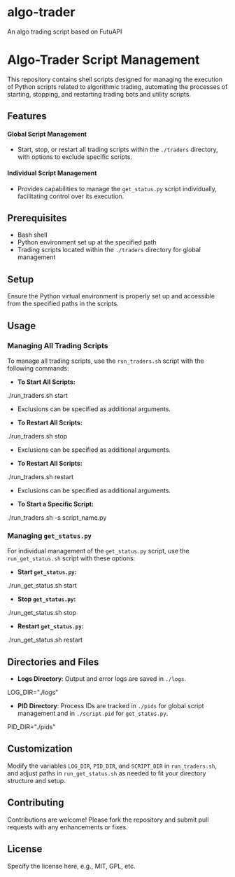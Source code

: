 # algo-trader
An algo trading script based on FutuAPI

# Algo-Trader Script Management

This repository contains shell scripts designed for managing the execution of Python scripts related to algorithmic trading, automating the processes of starting, stopping, and restarting trading bots and utility scripts.

## Features

#### Global Script Management
- Start, stop, or restart all trading scripts within the `./traders` directory, with options to exclude specific scripts.

#### Individual Script Management
- Provides capabilities to manage the `get_status.py` script individually, facilitating control over its execution.

## Prerequisites

- Bash shell
- Python environment set up at the specified path
- Trading scripts located within the `./traders` directory for global management

## Setup

Ensure the Python virtual environment is properly set up and accessible from the specified paths in the scripts.

## Usage

### Managing All Trading Scripts

To manage all trading scripts, use the `run_traders.sh` script with the following commands:

- **To Start All Scripts:**

./run_traders.sh start

- Exclusions can be specified as additional arguments.

- **To Restart All Scripts:**

./run_traders.sh stop

- Exclusions can be specified as additional arguments.

- **To Restart All Scripts:**

./run_traders.sh restart

- Exclusions can be specified as additional arguments.

- **To Start a Specific Script:**

./run_traders.sh -s script_name.py


### Managing `get_status.py`

For individual management of the `get_status.py` script, use the `run_get_status.sh` script with these options:

- **Start `get_status.py`:**

./run_get_status.sh start


- **Stop `get_status.py`:**

./run_get_status.sh stop


- **Restart `get_status.py`:**

./run_get_status.sh restart


## Directories and Files

- **Logs Directory**: Output and error logs are saved in `./logs`.

LOG_DIR="./logs"

- **PID Directory**: Process IDs are tracked in `./pids` for global script management and in `./script.pid` for `get_status.py`.

PID_DIR="./pids"


## Customization

Modify the variables `LOG_DIR`, `PID_DIR`, and `SCRIPT_DIR` in `run_traders.sh`, and adjust paths in `run_get_status.sh` as needed to fit your directory structure and setup.

## Contributing

Contributions are welcome! Please fork the repository and submit pull requests with any enhancements or fixes.

## License

Specify the license here, e.g., MIT, GPL, etc.
